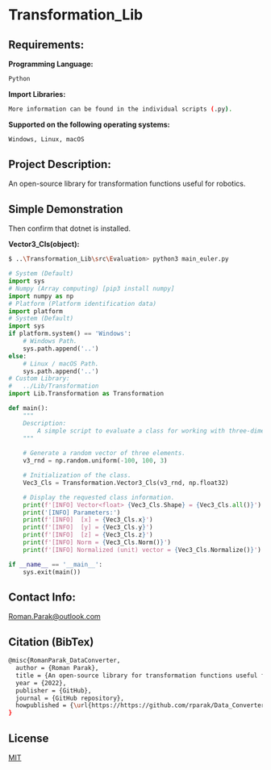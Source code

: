 # Transformation_Lib

## Requirements:

**Programming Language:**

```bash
Python
```

**Import Libraries:**
```bash
More information can be found in the individual scripts (.py).
```

**Supported on the following operating systems:**
```bash
Windows, Linux, macOS
```

## Project Description:
An open-source library for transformation functions useful for robotics.

## Simple Demonstration

Then confirm that dotnet is installed.


**Vector3_Cls(object):**

```bash
$ ..\Transformation_Lib\src\Evaluation> python3 main_euler.py
```

```py 
# System (Default)
import sys
# Numpy (Array computing) [pip3 install numpy]
import numpy as np
# Platform (Platform identification data)
import platform
# System (Default)
import sys
if platform.system() == 'Windows':
    # Windows Path.
    sys.path.append('..')
else:
    # Linux / macOS Path.
    sys.path.append('..') 
# Custom Library:
#   ../Lib/Transformation
import Lib.Transformation as Transformation

def main():
    """
    Description:
        A simple script to evaluate a class for working with three-dimensional (3D) vector.
    """
    
    # Generate a random vector of three elements.
    v3_rnd = np.random.uniform(-100, 100, 3)

    # Initialization of the class.
    Vec3_Cls = Transformation.Vector3_Cls(v3_rnd, np.float32)

    # Display the requested class information.
    print(f'[INFO] Vector<float> {Vec3_Cls.Shape} = {Vec3_Cls.all()}')
    print('[INFO] Parameters:')
    print(f'[INFO]  [x] = {Vec3_Cls.x}')
    print(f'[INFO]  [y] = {Vec3_Cls.y}')
    print(f'[INFO]  [z] = {Vec3_Cls.z}')
    print(f'[INFO] Norm = {Vec3_Cls.Norm()}')
    print(f'[INFO] Normalized (unit) vector = {Vec3_Cls.Normalize()}')

if __name__ == '__main__':
    sys.exit(main())
```

## Contact Info:
Roman.Parak@outlook.com

## Citation (BibTex)
```bash
@misc{RomanParak_DataConverter,
  author = {Roman Parak},
  title = {An open-source library for transformation functions useful for robotics},
  year = {2022},
  publisher = {GitHub},
  journal = {GitHub repository},
  howpublished = {\url{https://https://github.com/rparak/Data_Converter}}
}
```

## License
[MIT](https://choosealicense.com/licenses/mit/)
